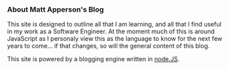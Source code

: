 ### About Matt Apperson's Blog

This site is designed to outline all that I am learning, and all that I find useful in my work as a Software Engineer. At the moment much of this is around JavaScript as I personaly view this as the language to know for the next few years to come... if that changes, so will the general content of this blog.

This site is powered by a blogging engine written in [node.JS][].

[node.js]: http://nodejs.org/

